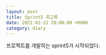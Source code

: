 ```yaml
---
layout: post
title: Sprint5 회고록
date: 2021-02-22 20:00:00 +0900
category: diary
---
```


프로젝트를 개발하는 sprint5가 시작되었다.



